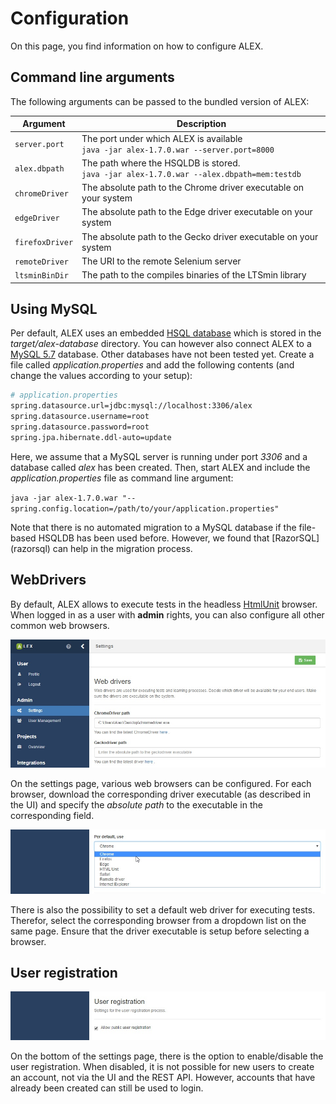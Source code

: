 # Configuration

On this page, you find information on how to configure ALEX.


## Command line arguments

The following arguments can be passed to the bundled version of ALEX:

| Argument          | Description                                                                                   |
|-------------------|-----------------------------------------------------------------------------------------------|
| `server.port`     | The port under which ALEX is available <br> `java -jar alex-1.7.0.war --server.port=8000`     |
| `alex.dbpath`     | The path where the HSQLDB is stored. <br> `java -jar alex-1.7.0.war --alex.dbpath=mem:testdb` |
| `chromeDriver`    | The absolute path to the Chrome driver executable on your system                              |
| `edgeDriver`      | The absolute path to the Edge driver executable on your system                                |
| `firefoxDriver`   | The absolute path to the Gecko driver executable on your system                               |
| `remoteDriver`    | The URI to the remote Selenium server                                                         |
| `ltsminBinDir`    | The path to the compiles binaries of the LTSmin library                                       |


## Using MySQL

Per default, ALEX uses an embedded [HSQL database][hsqldb] which is stored in the *target/alex-database* directory.
You can however also connect ALEX to a [MySQL 5.7][mysql57] database.
Other databases have not been tested yet.
Create a file called *application.properties* and add the following contents (and change the values according to your setup):

```bash
# application.properties
spring.datasource.url=jdbc:mysql://localhost:3306/alex
spring.datasource.username=root
spring.datasource.password=root
spring.jpa.hibernate.ddl-auto=update
```

Here, we assume that a MySQL server is running under port *3306* and a database called *alex* has been created.
Then, start ALEX and include the *application.properties* file as command line argument:

`java -jar alex-1.7.0.war "--spring.config.location=/path/to/your/application.properties"`

<div class="alert alert-info">
    Note that there is no automated migration to a MySQL database if the file-based HSQLDB has been used before.
    However, we found that [RazorSQL](razorsql) can help in the migration process.
</div>


## WebDrivers

By default, ALEX allows to execute tests in the headless [HtmlUnit](html-unit) browser.
When logged in as a user with **admin** rights, you can also configure all other common web browsers.

![webdriver1](./assets/webdrivers-1.jpg)

On the settings page, various web browsers can be configured.
For each browser, download the corresponding driver executable (as described in the UI) and specify the *absolute path* to the executable in the corresponding field.

![webdriver2](./assets/webdrivers-2.jpg)

There is also the possibility to set a default web driver for executing tests.
Therefor, select the corresponding browser from a dropdown list on the same page.
Ensure that the driver executable is setup before selecting a browser.


## User registration

![user registration](./assets/user-registration.jpg)

On the bottom of the settings page, there is the option to enable/disable the user registration.
When disabled, it is not possible for new users to create an account, not via the UI and the REST API.
However, accounts that have already been created can still be used to login.


[hsqldb]: http://hsqldb.org/
[mysql57]: https://dev.mysql.com/downloads/mysql/5.7.html
[html-unit]: http://htmlunit.sourceforge.net/
[razorsql]: https://razorsql.com/
